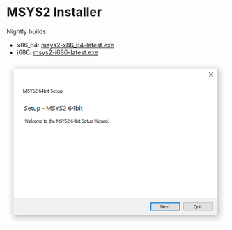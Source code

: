 # MSYS2 Installer

Nightly builds:

* x86_64: [msys2-x86_64-latest.exe](https://github.com/msys2/msys2-installer/releases/download/nightly-x86_64/msys2-x86_64-latest.exe)
* i686: [msys2-i686-latest.exe](https://github.com/msys2/msys2-installer/releases/download/nightly-i686/msys2-i686-latest.exe)


![screenshot](screenshot.png)